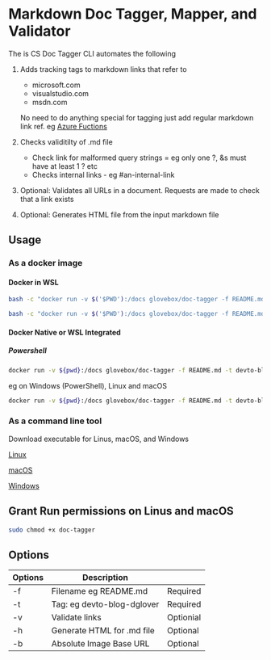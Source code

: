 # Markdown Doc Tagger, Mapper, and Validator

The is CS Doc Tagger CLI automates the following

1) Adds tracking tags to markdown links that refer to 
    - microsoft.com
    - visualstudio.com
    - msdn.com

    No need to do anything special for tagging just add regular  markdown link ref. eg [Azure Fuctions](http://docs...)

2) Checks validitilty of .md file
    - Check link for malformed query strings = eg only one ?, &s must have at least 1 ? etc
    - Checks internal links - eg #an-internal-link

3) Optional: Validates all URLs in a document. Requests are made to check that a link exists

4) Optional: Generates HTML file from the input markdown file


## Usage

### As a docker image

#### Docker in WSL

```bash
bash -c "docker run -v $('$PWD'):/docs glovebox/doc-tagger -f README.md -t devto-blog-uname -v"
```

```bash
bash -c "docker run -v $('$PWD'):/docs glovebox/doc-tagger -f README.md -t devto-blog-uname -v  -h -b https://raw.githubusercontent.com/gloveboxes/Azure-IoT-Edge-on-Raspberry-Pi-Buster/master/resources"
```



#### Docker Native or WSL Integrated


##### Powershell

```bash
docker run -v ${pwd}:/docs glovebox/doc-tagger -f README.md -t devto-blog-uname -v -h
```

eg on Windows (PowerShell), Linux and macOS
```bash
docker run -v ${pwd}:/docs glovebox/doc-tagger -f README.md -t devto-blog-uname -v -h -b https://raw.githubusercontent.com/gloveboxes/Azure-IoT-Edge-on-Raspberry-Pi-Buster/master/resources
```

### As a command line tool

Download executable for Linus, macOS, and Windows

[Linux](https://doctagger.z22.web.core.windows.net/doc-tagger)

[macOS](http://tobeposted)

[Windows](https://doctagger.z22.web.core.windows.net/doc-tagger.exe)

## Grant Run permissions on Linus and macOS

```bash
sudo chmod +x doc-tagger
```

## Options

| Options | Description | |
|---|----| ---- |
| -f | Filename eg README.md | Required |
| -t | Tag: eg devto-blog-dglover | Required |
| -v | Validate links | Optionial |
| -h | Generate HTML for .md file | Optional |
| -b | Absolute Image Base URL | Optional |


